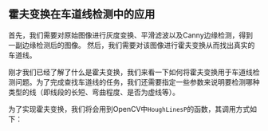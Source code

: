 ## 霍夫变换在车道线检测中的应用

首先，我们需要对原始图像进行灰度变换、平滑滤波以及Canny边缘检测，得到一副边缘检测后的图像。
然后，我们需要对该图像进行霍夫变换从而找出真实的车道线。

刚才我们已经了解了什么是霍夫变换，我们来看一下如何将霍夫变换用于车道线检测问题。为了完成查找车道线的任务，我们还需要指定一些参数来说明要检测哪种类型的线（即线段的长短、弯曲程度、是否为虚线等）。

为了实现霍夫变换，我们将会用到OpenCV中`HoughLinesP`的函数，其调用方式如下：
```

```